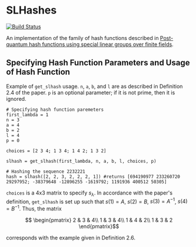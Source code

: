 # SLHashes

[![Build Status](https://github.com/ZeeZedZhi/SLHashes.jl/actions/workflows/CI.yml/badge.svg?branch=main)](https://github.com/ZeeZedZhi/SLHashes.jl/actions/workflows/CI.yml?query=branch%3Amain)

An implementation of the family of hash functions described in [Post-quantum hash functions using special linear groups over finite fields](https://eprint.iacr.org/2022/896).

## Specifying Hash Function Parameters and Usage of Hash Function
Example of ```get_slhash``` usage. ```n```, ```a```, ```b```, and ```l``` are as described in Definition 2.4 of the paper. ```p``` is an optional parameter; if it is not prime, then it is ignored.
```
# Specifying hash function paremeters
first_lambda = 1
n = 3
a = 4
b = 2
l = 4
p = 0

choices = [2 3 4; 1 3 4; 1 4 2; 1 3 2]

slhash = get_slhash(first_lambda, n, a, b, l, choices, p)

# Hashing the sequence 2232221
hash = slhash([2, 2, 3, 2, 2, 2, 1]) #returns [694190977 233260720 29297952; -38379648 -12896255 -1619792; 1191936 400512 50305]
```

```choices``` is a 4x3 matrix to specify $s_\lambda$. In accordance with the paper's definition, ```get_slhash``` is set up such that $s(1) = A$, $s(2) = B$, $s(3) = A^{-1}$, $s(4) = B^{-1}$. Thus, the matrix 
```math
  \begin{pmatrix}
    2 & 3 & 4\\
    1 & 3 & 4\\
    1 & 4 & 2\\
    1 & 3 & 2
  \end{pmatrix}
```
corresponds with the example given in Definition 2.6.

